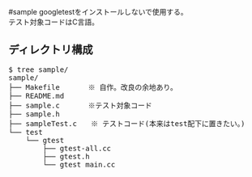 #sample
googletestをインストールしないで使用する。  
テスト対象コードはC言語。

## ディレクトリ構成

<pre>
$ tree sample/
sample/
├── Makefile　　　　※ 自作。改良の余地あり。
├── README.md
├── sample.c　　　　※テスト対象コード
├── sample.h
├── sampleTest.c　　※ テストコード(本来はtest配下に置きたい。)
└── test
    └── gtest
        ├── gtest-all.cc
        ├── gtest.h
        └── gtest_main.cc
</pre>
